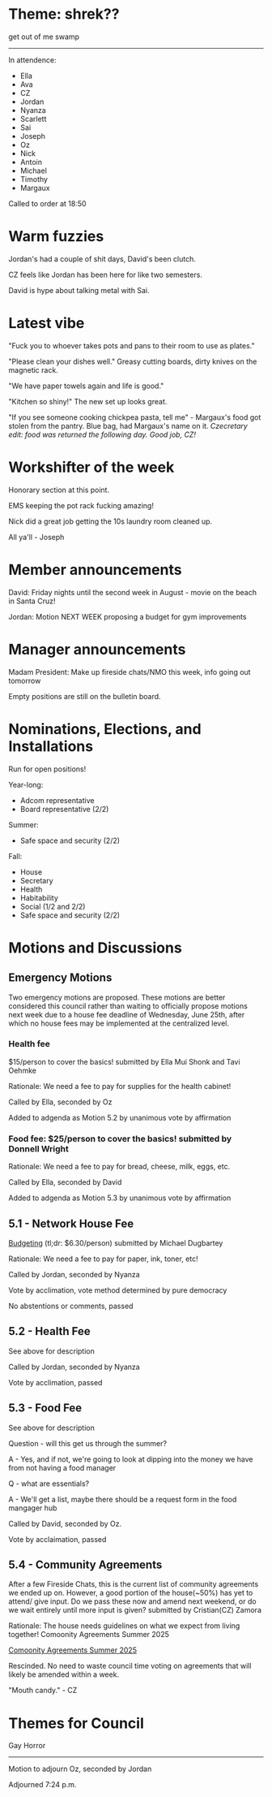 # Theme: shrek??

get out of me swamp

---

In attendence:
 - Ella
 - Ava
 - CZ
 - Jordan
 - Nyanza
 - Scarlett
 - Sai
 - Joseph
 - Oz
 - Nick
 - Antoin
 - Michael
 - Timothy
 - Margaux

Called to order at 18:50

# Warm fuzzies

Jordan's had a couple of shit days, David's been clutch.

CZ feels like Jordan has been here for like two semesters.

David is hype about talking metal with Sai.

# Latest vibe

"Fuck you to whoever takes pots and pans to their room to use as plates."

"Please clean your dishes well." Greasy cutting boards, dirty knives on the magnetic rack.

"We have paper towels again and life is good."

"Kitchen so shiny!" The new set up looks great.

"If you see someone cooking chickpea pasta, tell me" - Margaux's food got stolen from the pantry. Blue bag, had Margaux's name on it. *Czecretary edit: food was returned the following day. Good job, CZ!*

# Workshifter of the week

Honorary section at this point.

EMS keeping the pot rack fucking amazing!

Nick did a great job getting the 10s laundry room cleaned up.

All ya'll - Joseph

# Member announcements

David: Friday nights until the second week in August - movie on the beach in Santa Cruz!

Jordan: Motion NEXT WEEK proposing a budget for gym improvements

# Manager announcements

Madam President: Make up fireside chats/NMO this week, info going out tomorrow

Empty positions are still on the bulletin board.

# Nominations, Elections, and Installations

Run for open positions!

Year-long:
 - Adcom representative
 - Board representative (2/2)

Summer:
 - Safe space and security (2/2)

Fall:
 - House
 - Secretary
 - Health
 - Habitability
 - Social (1/2 and 2/2)
 - Safe space and security (2/2)

# Motions and Discussions

## Emergency Motions

Two emergency motions are proposed. These motions are better considered this council rather than waiting to officially propose motions next week due to a house fee deadline of Wednesday, June 25th, after which no house fees may be implemented at the centralized level.

### Health fee

$15/person to cover the basics! submitted by Ella Mui Shonk and Tavi Oehmke 

Rationale: We need a fee to pay for supplies for the health cabinet! 

Called by Ella, seconded by Oz

Added to adgenda as Motion 5.2 by unanimous vote by affirmation

### Food fee:  $25/person to cover the basics! submitted by Donnell Wright

Rationale: We need a fee to pay for bread, cheese, milk, eggs, etc. 

Called by Ella, seconded by David

Added to adgenda as Motion 5.3 by unanimous vote by affirmation

## 5.1 - Network House Fee

[Budgeting](https://docs.google.com/spreadsheets/d/1LqD9cTbgjCRIi1LXbU5N1WDLkPSGuJBIxVH-ZiyzVj0/edit?gid=0#gid=0) (tl;dr: $6.30/person) submitted by Michael Dugbartey

Rationale: We need a fee to pay for paper, ink, toner, etc!

Called by Jordan, seconded by Nyanza

Vote by acclimation, vote method determined by pure democracy

No abstentions or comments, passed

## 5.2 - Health Fee

See above for description

Called by Jordan, seconded by Nyanza

Vote by acclimation, passed

## 5.3 - Food Fee

See above for description

Question - will this get us through the summer?

A - Yes, and if not, we're going to look at dipping into the money we have from not having a food manager

Q - what are essentials?

A - We'll get a list, maybe there should be a request form in the food mangager hub

Called by David, seconded by Oz.

Vote by acclaimation, passed

## 5.4 - Community Agreements

After a few Fireside Chats, this is the current list of community agreements we ended up on. However, a good portion of the house(~50%) has yet to attend/ give input. Do we pass these now and amend next weekend, or do we wait entirely until more input is given? submitted by Cristian(CZ) Zamora 

Rationale: The house needs guidelines on what we expect from living together! Comoonity Agreements Summer 2025

[Comoonity Agreements Summer 2025](https://docs.google.com/document/d/10q3fjtS7DqkPtGktYl4d2XPY8Sjk16ZyTNcOyyGKHhc/edit?tab=t.0)

Rescinded. No need to waste council time voting on agreements that will likely be amended within a week.

"Mouth candy." - CZ

# Themes for Council

Gay Horror

---

Motion to adjourn Oz, seconded by Jordan

Adjourned 7:24 p.m.

